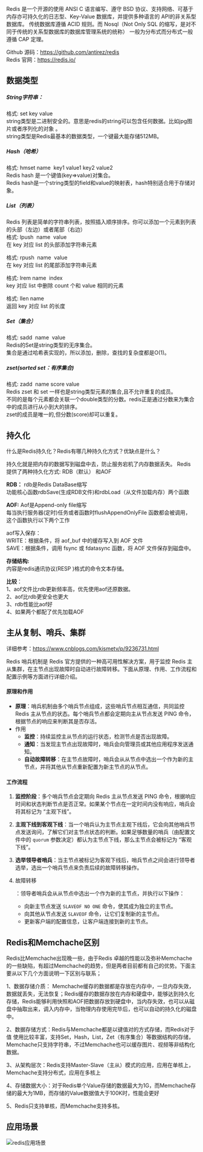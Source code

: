 Redis 是一个开源的使用 ANSI C 语言编写、遵守 BSD 协议、支持网络、可基于内存亦可持久化的日志型、Key-Value 数据库，并提供多种语言的 API的非关系型数据库。
传统数据库遵循 ACID 规则。而 Nosql（Not Only SQL 的缩写，是对不同于传统的关系型数据库的数据库管理系统的统称） 一般为分布式而分布式一般遵循 CAP 定理。 

Github 源码：https://github.com/antirez/redis  
Redis 官网：https://redis.io/  


## 数据类型
##### String字符串：  
格式: set key value    
string类型是二进制安全的。意思是redis的string可以包含任何数据。比如jpg图片或者序列化的对象 。   
string类型是Redis最基本的数据类型，一个键最大能存储512MB。  


##### Hash（哈希）   
格式: hmset name  key1 value1 key2 value2    
Redis hash 是一个键值(key=>value)对集合。  
Redis hash是一个string类型的field和value的映射表，hash特别适合用于存储对象。  


##### List（列表） 
Redis 列表是简单的字符串列表，按照插入顺序排序。你可以添加一个元素到列表的头部（左边）或者尾部（右边）  
格式: lpush  name  value  
在 key 对应 list 的头部添加字符串元素  

格式: rpush  name  value  
在 key 对应 list 的尾部添加字符串元素  

格式: lrem name  index  
key 对应 list 中删除 count 个和 value 相同的元素  

格式: llen name    
返回 key 对应 list 的长度  


##### Set（集合） 
格式: sadd  name  value    
Redis的Set是string类型的无序集合。  
集合是通过哈希表实现的，所以添加，删除，查找的复杂度都是O(1)。  

##### zset(sorted set：有序集合)  
格式: zadd  name score value    
Redis zset 和 set 一样也是string类型元素的集合,且不允许重复的成员。   
不同的是每个元素都会关联一个double类型的分数。redis正是通过分数来为集合中的成员进行从小到大的排序。   
zset的成员是唯一的,但分数(score)却可以重复。  

## 持久化
什么是Redis持久化？Redis有哪几种持久化方式？优缺点是什么？   

持久化就是把内存的数据写到磁盘中去，防止服务宕机了内存数据丢失。 
Redis 提供了两种持久化方式: RDB（默认） 和AOF    

**RDB：** 
rdb是Redis DataBase缩写   
功能核心函数rdbSave(生成RDB文件)和rdbLoad（从文件加载内存）两个函数   

**AOF:** 
Aof是Append-only file缩写  
每当执行服务器(定时)任务或者函数时flushAppendOnlyFile 函数都会被调用， 这个函数执行以下两个工作  

aof写入保存：      
WRITE：根据条件，将 aof_buf 中的缓存写入到 AOF 文件  
SAVE：根据条件，调用 fsync 或 fdatasync 函数，将 AOF 文件保存到磁盘中。  

**存储结构:**  
内容是redis通讯协议(RESP )格式的命令文本存储。  

**比较**：  
1、aof文件比rdb更新频率高，优先使用aof还原数据。  
2、aof比rdb更安全也更大   
3、rdb性能比aof好  
4、如果两个都配了优先加载AOF  



## 主从复制、哨兵、集群
详细参考：https://www.cnblogs.com/kismetv/p/9236731.html

Redis 哨兵机制是 Redis 官方提供的一种高可用性解决方案，用于监控 Redis 主从集群，在主节点出现故障时自动进行故障转移。下面从原理、作用、工作流程和配置示例等方面进行详细介绍。

#### 原理和作用

- **原理**：哨兵机制由多个哨兵节点组成，这些哨兵节点相互通信，共同监控 Redis 主从节点的状态。每个哨兵节点都会定期向主从节点发送 PING 命令，根据节点的响应来判断其是否存活。
- 作用
  - **监控**：持续监控主从节点的运行状态，检测节点是否出现故障。
  - **通知**：当发现主节点出现故障时，哨兵会向管理员或其他应用程序发送通知。
  - **自动故障转移**：在主节点故障时，哨兵会从从节点中选出一个作为新的主节点，并将其他从节点重新配置为新主节点的从节点。

#### 工作流程

1. **监控阶段**：多个哨兵节点会定期向 Redis 主从节点发送 PING 命令，根据响应时间和状态判断节点是否正常。如果某个节点在一定时间内没有响应，哨兵会将其标记为 “主观下线”。

2. **主观下线到客观下线**：当一个哨兵认为主节点主观下线后，它会向其他哨兵节点发送询问，了解它们对主节点状态的判断。如果足够数量的哨兵（由配置文件中的 `quorum` 参数决定）都认为主节点下线，那么主节点会被标记为 “客观下线”。

3. **选举领导者哨兵**：当主节点被标记为客观下线后，哨兵节点之间会进行领导者选举，选出一个哨兵节点来负责后续的故障转移操作。

4. 故障转移

   ：领导者哨兵会从从节点中选出一个作为新的主节点，并执行以下操作：

   - 向新主节点发送 `SLAVEOF NO ONE` 命令，使其成为独立的主节点。
   - 向其他从节点发送 `SLAVEOF` 命令，让它们复制新的主节点。
   - 更新客户端的配置信息，让客户端连接到新的主节点。



## Redis和Memchache区别
Redis比Memchache出现晚一些，由于Redis 卓越的性能以及弥补Memchache的一些缺陷，有超过Memchache的趋势，但是两者目前都有自己的优势。下面主要从以下几个方面说明一下区别与联系；  

1、数据存储介质： Memchache缓存的数据都是存放在内存中，一旦内存失效，数据就丢失，无法恢复；Redis缓存的数据存放在内存和硬盘中，能够达到持久化存储，Redis能够利用快照和AOF把数据存放到硬盘中，当内存失效，也可以从磁盘中抽取出来，调入内存中，当物理内存使用完毕后，也可以自动的持久化的磁盘中。      

2、数据存储方式：Redis与Memchache都是以键值对的方式存储，而Redis对于值 使用比较丰富，支持Set，Hash，List，Zet（有序集合）等数据结构的存储，Memchache只支持字符串，不过Memchache也可以缓存图片、视频等非结构化数据。    

3、从架构层次：Redis支持Master-Slave（主从）模式的应用，应用在单核上， Memchache支持分布式，应用在多核上   

4、存储数据大小：对于Redis单个Value存储的数据最大为1G，而Memchache存储的最大为1MB，而存储的Value数据值大于100K时，性能会更好    

5、Redis只支持单核，而Memchache支持多核。

## 应用场景
![redis应用场景](https://xxxgod.gitee.io/javadoc/image/database/redisScene.png)